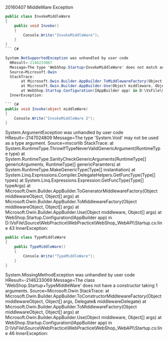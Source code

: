 20160407  MiddleWare  Exception

``` C# 
public class InvokeMiddleWare
{
	public void Invoke()
	{
		Console.Write("InvokeMiddleWare");
	}
}
``` C# 

System.NotSupportedException was unhandled by user code
  HResult=-2146233067
  Message=The type 'WebShop.Startup+InvokeMiddleWare' does not match any known middleware pattern.
  Source=Microsoft.Owin
  StackTrace:
       at Microsoft.Owin.Builder.AppBuilder.ToMiddlewareFactory(Object middlewareObject, Object[] args)
       at Microsoft.Owin.Builder.AppBuilder.Use(Object middleware, Object[] args)
       at WebShop.Startup.Configuration(IAppBuilder app) in D:\VsFile\Source\WebPractice\WebPractice\WebShop_WebAPI\Startup.cs:line 43
  InnerException: 

``` C#  
public void Invoke(object middleWare)
{
	Console.Write("InvokeMiddleWare 2");
}
```
  
  System.ArgumentException was unhandled by user code
  HResult=-2147024809
  Message=The type 'System.Void' may not be used as a type argument.
  Source=mscorlib
  StackTrace:
       at System.RuntimeType.ThrowIfTypeNeverValidGenericArgument(RuntimeType type)
       at System.RuntimeType.SanityCheckGenericArguments(RuntimeType[] genericArguments, RuntimeType[] genericParamters)
       at System.RuntimeType.MakeGenericType(Type[] instantiation)
       at System.Linq.Expressions.Compiler.DelegateHelpers.GetFuncType(Type[] types)
       at System.Linq.Expressions.Expression.GetFuncType(Type[] typeArgs)
       at Microsoft.Owin.Builder.AppBuilder.ToGeneratorMiddlewareFactory(Object middlewareObject, Object[] args)
       at Microsoft.Owin.Builder.AppBuilder.ToMiddlewareFactory(Object middlewareObject, Object[] args)
       at Microsoft.Owin.Builder.AppBuilder.Use(Object middleware, Object[] args)
       at WebShop.Startup.Configuration(IAppBuilder app) in D:\VsFile\Source\WebPractice\WebPractice\WebShop_WebAPI\Startup.cs:line 43
  InnerException: 

  
``` C# 
public class TypeMiddleWare
{
	public TypeMiddleWare()
	{
		Console.Write("TypeMiddleWare");
	}
}
```

  System.MissingMethodException was unhandled by user code
  HResult=-2146233069
  Message=The class 'WebShop.Startup+TypeMiddleWare' does not have a constructor taking 1 arguments.
  Source=Microsoft.Owin
  StackTrace:
       at Microsoft.Owin.Builder.AppBuilder.ToConstructorMiddlewareFactory(Object middlewareObject, Object[] args, Delegate& middlewareDelegate)
       at Microsoft.Owin.Builder.AppBuilder.ToMiddlewareFactory(Object middlewareObject, Object[] args)
       at Microsoft.Owin.Builder.AppBuilder.Use(Object middleware, Object[] args)
       at WebShop.Startup.Configuration(IAppBuilder app) in D:\VsFile\Source\WebPractice\WebPractice\WebShop_WebAPI\Startup.cs:line 46
  InnerException: 

